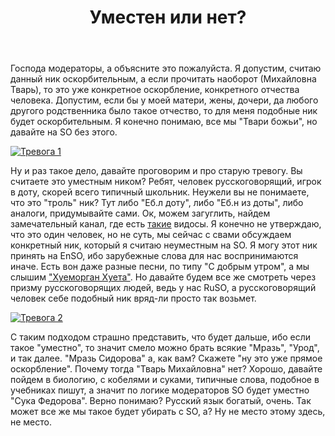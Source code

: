 ﻿---
title: "Уместен или нет?"
se.owner.user_id: 220553
se.owner.display_name: "EvgeniyZ"
se.owner.link: "https://ru.meta.stackoverflow.com/users/220553/evgeniyz"
se.link: "https://ru.meta.stackoverflow.com/questions/14413/%d0%a3%d0%bc%d0%b5%d1%81%d1%82%d0%b5%d0%bd-%d0%b8%d0%bb%d0%b8-%d0%bd%d0%b5%d1%82"
se.question_id: 14413
se.post_type: question
---
<p>Господа модераторы, а объясните это пожалуйста. Я допустим, считаю данный ник оскорбительным, а если прочитать наоборот (Михайловна Тварь), то это уже конкретное оскорбление, конкретного отчества человека. Допустим, если бы у моей матери, жены, дочери, да любого другого родственника было такое отчество, то для меня подобные ник будет оскорбительным. Я конечно понимаю, все мы &quot;Твари божьи&quot;, но давайте на SO без этого.</p>
<p><a href="https://i.sstatic.net/YFRNa0Zx.png" rel="nofollow noreferrer"><img src="https://i.sstatic.net/YFRNa0Zx.png" alt="Тревога 1" /></a></p>
<p>Ну и раз такое дело, давайте проговорим и про старую тревогу. Вы считаете это уместным ником? Ребят, человек русскоговорящий, игрок в доту, скорей всего типичный школьник. Неужели вы не понимаете, что это &quot;троль&quot; ник? Тут либо &quot;Еб.л доту&quot;, либо &quot;Еб.н из доты&quot;, либо аналоги, придумывайте сами. Ок, можем загуглить, найдем замечательный канал, где есть <a href="https://www.youtube.com/watch?v=K8X6OlZBu7c" rel="nofollow noreferrer">такие</a> видосы. Я конечно не утверждаю, что это один человек, но не суть, мы сейчас с свами обсуждаем конкретный ник, который я считаю неуместным на SO. Я могу этот ник принять на EnSO, ибо зарубежные слова для нас воспринимаются иначе. Есть вон даже разные песни, по типу &quot;С добрым утром&quot;, а мы слышим <a href="https://youtu.be/Op4nctE5--E" rel="nofollow noreferrer">&quot;Хуеморган Хуета&quot;</a>. Но давайте будем все же смотреть через призму русскоговорящих людей, ведь у нас RuSO, а русскоговорящий человек себе подобный ник вряд-ли просто так возьмет.</p>
<p><a href="https://i.sstatic.net/jHboebFd.png" rel="nofollow noreferrer"><img src="https://i.sstatic.net/jHboebFd.png" alt="Тревога 2" /></a></p>
<p>С таким подходом страшно представить, что будет дальше, ибо если такое &quot;уместно&quot;, то значит смело можно брать всякие &quot;Мразь&quot;, &quot;Урод&quot;, и так далее. &quot;Мразь Сидорова&quot; а, как вам? Скажете &quot;ну это уже прямое оскорбление&quot;. Почему тогда &quot;Тварь Михайловна&quot; нет? Хорошо, давайте пойдем в биологию, с кобелями и суками, типичные слова, подобное в учебниках пишут, а значит по логике модераторов SO будет уместно &quot;Сука Федорова&quot;. Верно понимаю? Русский язык богатый, очень. Так может все же мы такое будет убирать с SO, а? Ну не место этому здесь, не место.</p>
